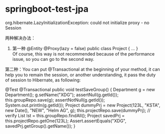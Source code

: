 # springboot-test-jpa

org.hibernate.LazyInitializationException: could not initialize proxy - no Session

两种解决办法：

1. 第一种
@Entity
@Proxy(lazy = false)
public class Project {
...
}  
Of course, this way is not recommended because of the performance issue, so you can go to the second way.

第二种：You can put @Transactional at the beginning of your method, it can help you to remain the session, or another understanding, it pass the duty of session to Hibernate, as following:

@Test
@Transactional
public void testSaveGroup() {
    Department g = new Department();
    g.setName("XDG");
    assertNull(g.getId());
    this.groupRepo.save(g);
    assertNotNull(g.getId());
    System.out.println(g.getId());
    Project dummyPrj = new Project(123L, "KSTA", new Date(), "NEW", "Helm AG", g);
    this.projectRepo.save(dummyPrj);
    // verify
    List<Department> lst = this.groupRepo.findAll();
    Project savedPrj = this.projectRepo.getOne(123L);
    Assert.assertEquals("XDG", savedPrj.getGroup().getName());
}
